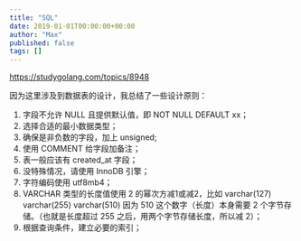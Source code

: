 ```yaml
---
title: "SQL"
date: 2019-01-01T00:00:00+00:00
author: "Max"
published: false
tags: []
---
```


https://studygolang.com/topics/8948

因为这里涉及到数据表的设计，我总结了一些设计原则：

1. 字段不允许 NULL 且提供默认值，即 NOT NULL DEFAULT xx；
2. 选择合适的最小数据类型；
3. 确保是非负数的字段，加上 unsigned;
4. 使用 COMMENT 给字段加备注；
5. 表一般应该有 created_at 字段；
6. 没特殊情况，请使用 InnoDB 引擎；
7. 字符编码使用 utf8mb4；
8. VARCHAR 类型的长度值使用 2 的幂次方减1或减2，比如 varchar(127) varchar(255) varchar(510) 因为 510 这个数字（长度）本身需要 2 个字节存储。（也就是长度超过 255 之后，用两个字节存储长度，所以减 2）；
9. 根据查询条件，建立必要的索引；
